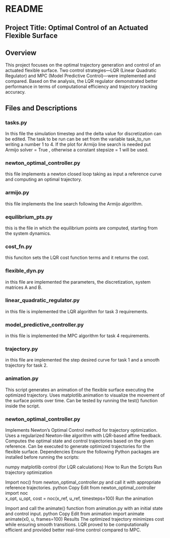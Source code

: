 # README

## Project Title: Optimal Control of an Actuated Flexible Surface

## Overview

This project focuses on the optimal trajectory generation and control of an actuated flexible surface. Two control strategies—LQR (Linear Quadratic Regulator) and MPC (Model Predictive Control)—were implemented and compared. Based on the analysis, the LQR regulator demonstrated better performance in terms of computational efficiency and trajectory tracking accuracy.

## Files and Descriptions
### tasks.py
In this file the simulation timestep and the delta value for discretization can be edited.
The task to be run can be set from the variable task_to_run writing a number 1 to 4.
If the plot for Armijo line search is needed put Armijo solver = True , otherwise a constant stepsize = 1 will be used. 

### newton_optimal_controller.py
this file implements a newton closed loop taking as input a reference curve and computing an optimal trajectory.

### armijo.py
this file implements the line search following the Armijo algorithm. 

### equilibrium_pts.py
this is the file in which the equilibrium points are computed, starting from the system dynamics.

### cost_fn.py
this funciton sets the LQR cost function terms and it returns the cost.

### flexible_dyn.py
in this file are implemented the parameters, the discretization, system matrices A and B. 

### linear_quadratic_regulator.py 
in this file is implemented the LQR algorithm for task 3 requirements.

### model_predictive_controller.py
in this file is implemented the MPC algorithm for task 4 requirements.

### trajectory.py 
in this file are implemented the step desired curve for task 1 and a smooth trajectory for task 2.

### animation.py

This script generates an animation of the flexible surface executing the optimized trajectory.
Uses matplotlib.animation to visualize the movement of the surface points over time.
Can be tested by running the test() function inside the script.

### newton_optimal_controller.py

Implements Newton’s Optimal Control method for trajectory optimization.
Uses a regularized Newton-like algorithm with LQR-based affine feedback.
Computes the optimal state and control trajectories based on the given reference.
Can be executed to generate optimized trajectories for the flexible surface.
Dependencies
Ensure the following Python packages are installed before running the scripts:

numpy
matplotlib
control (for LQR calculations)
How to Run the Scripts
Run trajectory optimization

Import noc() from newton_optimal_controller.py and call it with appropriate reference trajectories.
python
Copy
Edit
from newton_optimal_controller import noc  
x_opt, u_opt, cost = noc(x_ref, u_ref, timesteps=100)
Run the animation

Import and call the animate() function from animation.py with an initial state and control input.
python
Copy
Edit
from animation import animate  
animate(x0, u, frames=100)
Results
The optimized trajectory minimizes cost while ensuring smooth transitions.
LQR proved to be computationally efficient and provided better real-time control compared to MPC.
